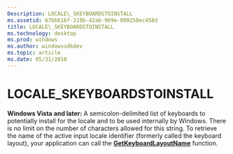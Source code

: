 ```yaml
---
Description: LOCALE\_SKEYBOARDSTOINSTALL
ms.assetid: 67bb616f-319b-42ab-969e-009258ec458d
title: LOCALE\_SKEYBOARDSTOINSTALL
ms.technology: desktop
ms.prod: windows
ms.author: windowssdkdev
ms.topic: article
ms.date: 05/31/2018
---
```


# LOCALE\_SKEYBOARDSTOINSTALL

**Windows Vista and later:** A semicolon-delimited list of keyboards to potentially install for the locale and to be used internally by Windows. There is no limit on the number of characters allowed for this string. To retrieve the name of the active input locale identifier (formerly called the keyboard layout), your application can call the [**GetKeyboardLayoutName**](https://msdn.microsoft.com/library/ms646298(v=VS.85).aspx) function.

 

 



